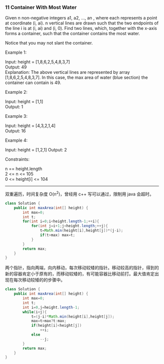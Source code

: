 ### 11 Container With Most Water



Given n non-negative integers a1, a2, ..., an , where each represents a point at coordinate (i, ai). n vertical lines are drawn such that the two endpoints of the line i is at (i, ai) and (i, 0). Find two lines, which, together with the x-axis forms a container, such that the container contains the most water.

Notice that you may not slant the container.

 

Example 1:

Input: height = [1,8,6,2,5,4,8,3,7]  
Output: 49  
Explanation: The above vertical lines are represented by array [1,8,6,2,5,4,8,3,7]. In this case, the max area of water (blue section) the container can contain is 49.

Example 2:

Input: height = [1,1]  
Output: 1  

Example 3:

Input: height = [4,3,2,1,4]  
Output: 16

Example 4:

Input: height = [1,2,1]
Output: 2
 

Constraints:

n == height.length  
2 <= n <= 105  
0 <= height[i] <= 104

---

双重遍历，时间复杂度 O(n<sup>2</sup>)，曾经用 c++ 写可以通过，限制用 java 会超时。
~~~java
class Solution {
    public int maxArea(int[] height) {
        int max=0;
        int t;
        for(int i=0;i<height.length-1;++i){
            for(int j=i+1;j<height.length;++j){
                t=Math.min(height[i],height[j])*(j-i);
                if(t>max) max=t;
            }
        }
        return max;
    }
}
~~~

两个指针，指向两端，向内移动，每次移动较矮的指针。移动较高的指针，得到的新的容器肯定小于原有的，而移动较矮的，有可能容器比移动前打。最大值肯定出现在每次移动较矮的的步骤中。

~~~java
class Solution {
    public int maxArea(int[] height) {
        int max=0;
        int t;
        int i=0,j=height.length-1;
        while(i<j){
            t=(j-i)*Math.min(height[i],height[j]);
            max=t>max?t:max;
            if(height[i]<height[j])
                ++i;
            else
                --j;
        }
        return max;
    }
}
~~~